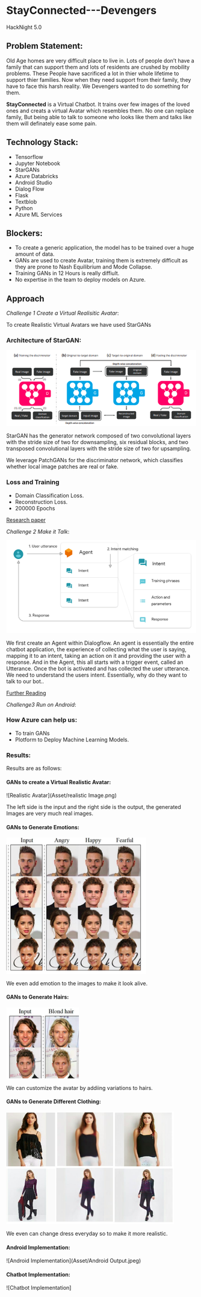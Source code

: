 # StayConnected---Devengers
HackNight 5.0 


## Problem Statement:

Old Age homes are very difficult place to live in. Lots of people don’t have a family that can support them and lots of residents are crushed by mobility problems. These People have sacrificed a lot in thier whole lifetime to support thier families. Now when they need support from their family, they have to face this harsh reality. We Devengers wanted to do something for them. 

**StayConnected** is a Virtual Chatbot. It trains over few images of the loved ones and creats a virtual Avatar which resembles them. No one can replace family, But being able to talk to someone who looks like them and talks like them will definately ease some pain. 


## Technology Stack:

* Tensorflow
* Jupyter Notebook
* StarGANs
* Azure Databricks
* Android Studio
* Dialog Flow
* Flask
* Textblob
* Python
* Azure ML Services


## Blockers:

* To create a generic application, the model has to be trained over a huge amount of data. 
* GANs are used to create Avatar, training them is extremely difficult as they are prone to Nash Equilibrium and Mode Collapse.
* Training GANs in 12 Hours is really diffiult. 
* No expertise in the team to deploy models on Azure. 


## Approach

*Challenge 1 Create a Virtual Realisitic Avatar*:

To create Realistic Virtual Avatars we have used StarGANs

### Architecture of StarGAN:

![StarGan Architecture](Asset/StarGAN_Architecture.png)

StarGAN has the generator network composed of two convolutional layers with the stride size of two for downsampling, six residual blocks, and two transposed convolutional layers with the stride size of two for upsampling.

We leverage PatchGANs for the discriminator network, which classifies whether local image patches are real or fake. 

### Loss and Training 

* Domain Classification Loss. 
* Reconstruction Loss.
* 200000 Epochs


[Research paper](https://arxiv.org/pdf/1711.09020.pdf)


*Challenge 2 Make it Talk*:


![Dialogflow Architecture](Asset/dailogflow_architecture.png)

We first create an Agent within Dialogflow. An agent is essentially the entire chatbot application, the experience of collecting what the user is saying, mapping it to an intent, taking an action on it and providing the user with a response. And in the Agent, this all starts with a trigger event, called an Utterance. Once the bot is activated and has collected the user utterance. We need to understand the users intent. Essentially, why do they want to talk to our bot..

[Further Reading](https://medium.com/google-cloud/deconstructing-chatbots-getting-started-with-dialogflow-4f91deb32135)


*Challenge3 Run on Android*:


### How Azure can help us:

* To train GANs 
* Plotform to Deploy Machine Learning Models. 

### Results:

Results are as follows:


#### GANs to create a Virtual Realistic Avatar:


![Realistic Avatar](Asset/realistic Image.png)

The left side is the input and the right side is the output, the generated Images are very much real images.


#### GANs to Generate Emotions:

![emotions to images](Asset/emotions.png)

We even add emotion to the images to make it look alive.


#### GANs to Generate Hairs:

![Hairs](Asset/hairs.png)

We can customize the avatar by addiing variations to hairs. 


#### GANs to Generate Different Clothing:

![Clothing](Asset/DressChange.png)

We even can change dress everyday so to make it more realistic.


#### Android Implementation:

![Android Implementation](Asset/Android Output.jpeg)


#### Chatbot Implementation:

![Chatbot Implementation]





